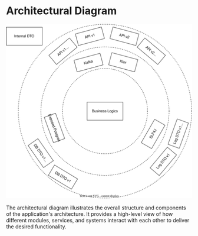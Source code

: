 # Architectural Diagram

![Architecture](./images/01-architecture.svg)

The architectural diagram illustrates the overall structure and components of the application's architecture. It
provides a high-level view of how different modules, services, and systems interact with each other to deliver the
desired functionality.